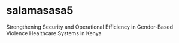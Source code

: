# salamasasa5
Strengthening Security and Operational Efficiency in Gender-Based Violence Healthcare Systems in Kenya
